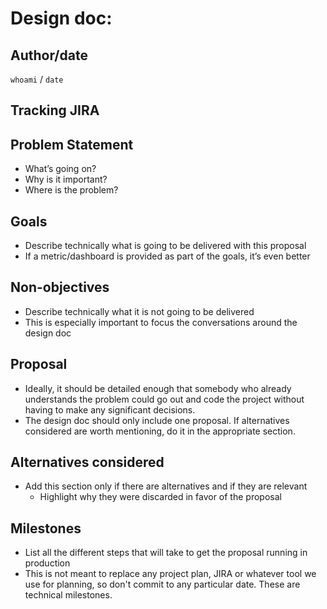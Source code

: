 # Design doc: <feature>

## Author/date
`whoami` / `date` 

## Tracking JIRA
<link to the associated JIRA ticket>

## Problem Statement
* What’s going on?
* Why is it important?
* Where is the problem?

## Goals
* Describe technically what is going to be delivered with this proposal
* If a metric/dashboard is provided as part of the goals, it’s even better

## Non-objectives
* Describe technically what it is not going to be delivered
* This is especially important to focus the conversations around the design doc

## Proposal
* Ideally, it should be detailed enough that somebody who already understands the problem could go out and code the project without having to make any significant decisions.
* The design doc should only include one proposal. If alternatives considered are worth mentioning, do it in the appropriate section.

## Alternatives considered
* Add this section only if there are alternatives and if they are relevant
  * Highlight why they were discarded in favor of the proposal

## Milestones
* List all the different steps that will take to get the proposal running in production
* This is not meant to replace any project plan, JIRA or whatever tool we use for planning, so don't commit to any particular date. These are technical milestones.
